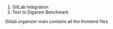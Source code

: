 
1. GitLab Integration
2. Text to Digaram Benchmark


Gitlab organizer main contains all the frontend files
